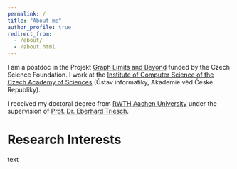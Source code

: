 ```yaml
---
permalink: /
title: "About me"
author_profile: true
redirect_from: 
  - /about/
  - /about.html
---
```


I am a postdoc in the Projekt [Graph Limits and Beyond](https://www.cs.cas.cz/~hladky/ProjectGraphLimits2.html) funded by the Czech Science Foundation. I work at the [Institute of Computer Science of the Czech Academy of Sciences](https://www.cs.cas.cz/) (Ústav informatiky, Akademie věd České Republiky).

I received my doctoral degree from [RWTH Aachen University](https://www.rwth-aachen.de/) under the supervision of [Prof. Dr. Eberhard Triesch](https://math2.rwth-aachen.de/de/mitarbeiter/triesch).

Research Interests
======
text